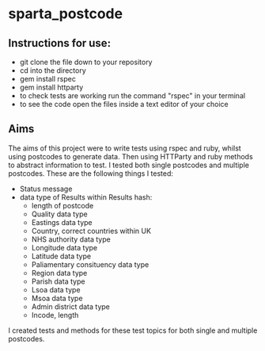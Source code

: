 # sparta_postcode

## Instructions for use:

* git clone the file down to your repository
* cd into the directory
* gem install rspec
* gem install httparty
* to check tests are working run the command "rspec" in your terminal
* to see the code open the files inside a text editor of your choice

## Aims

The aims of this project were to write tests using rspec and ruby, whilst using postcodes to generate data. Then using HTTParty and ruby methods to abstract information to test.
I tested both single postcodes and multiple postcodes.
These are the following things I tested:

* Status message
* data type of Results 
  within Results hash:
  * length of postcode
  * Quality data type
  * Eastings data type
  * Country, correct countries within UK
  * NHS authority data type
  * Longitude data type
  * Latitude data type
  * Paliamentary consituency data type
  * Region data type
  * Parish data type
  * Lsoa data type
  * Msoa data type
  * Admin district data type
  * Incode, length 
  
I created tests and methods for these test topics for both single and multiple postcodes.
  
